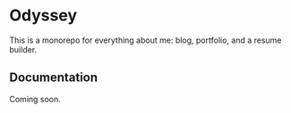 # Odyssey

This is a monorepo for everything about me: blog, portfolio, and a resume builder.

## Documentation

Coming soon.
